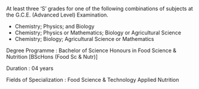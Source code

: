 At least three ‘S’ grades for one of the following combinations of subjects at the G.C.E.
(Advanced Level) Examination.
   - Chemistry; Physics; and Biology
   - Chemistry; Physics or Mathematics; Biology or Agricultural Science
   -  Chemistry; Biology; Agricultural Science or Mathematics

Degree Programme	 :	 Bachelor of Science Honours in Food Science & Nutrition [BScHons (Food Sc & Nutr)]

Duration :	 04 years

Fields of Specialization 	 :	 Food Science & Technology Applied Nutrition
